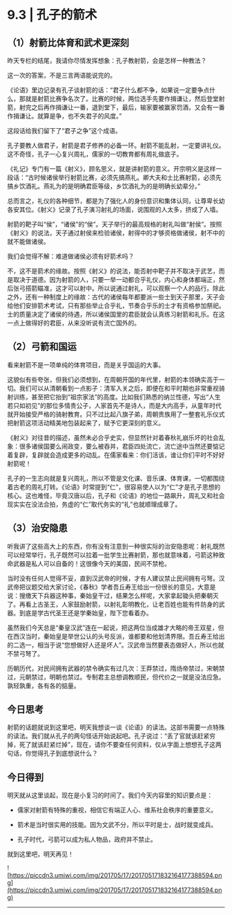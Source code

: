 # 9.3 | 孔子的箭术 

## （1）射箭比体育和武术更深刻

昨天专栏的结尾，我请你尽情发挥想象：孔子教射箭，会是怎样一种教法？

这一次的答案，不是三言两语能说完的。

《论语》里边记录有孔子谈射箭的话：“君子什么都不争，如果说一定要争点什么，那就是射箭比赛争名次了。比赛的时候，两位选手先要作揖谦让，然后登堂射箭，射完之后再作揖谦让一番，退到堂下，最后，输家要被赢家罚酒，又会有一番作揖谦让。就算是争，也不失君子的风度。”

这段话给我们留下了“君子之争”这个成语。

孔子要教人做君子，射箭是君子修养的必备一环。射箭不能乱射，一定要讲礼仪。这不奇怪，孔子一心复兴周礼，儒家的一切教育都有周礼做底子。

《礼记》专门有一篇《射义》，顾名思义，就是讲射箭的意义。开宗明义是这样一段话：“古时候诸侯举行射箭比赛，必须先搞燕礼。卿大夫和士比赛射箭，必须先搞乡饮酒礼。燕礼为的是明确君臣等级，乡饮酒礼为的是明确长幼辈分。”

总而言之，礼仪的各种细节，都是为了强化人的身份意识和集体认同，让尊卑长幼各安其位。《射义》记录了孔子演习射礼的场面，说围观的人太多，挤成了人墙。

射箭的靶子叫“侯”，“诸侯”的“侯”。天子举行的最高规格的射礼叫做“射侯”。按照《射义》的说法，天子通过射侯来检验诸侯，射得中的才够资格做诸侯，射不中的就不能做诸侯。

我们会觉得不解：难道做诸侯必须有好箭术吗？

不，这不是箭术的缘故。按照《射义》的说法，能否射中靶子并不取决于武艺，而是取决于道德。因为射箭的人，只要一举一动都合乎礼仪，内心和身体都端正，然后张弓搭箭瞄准，这才可以射中。所以说通过射礼，可以观察一个人的品行。除此之外，还有一种制度上的缘故：古代的诸侯每年都要派一些士到天子那里，天子会给他们安排箭术考试，只有那些举止合乎礼，节奏合乎乐的士才有资格参加祭祀。士的质量决定了诸侯的待遇，所以诸侯国里的君臣就会认真练习射箭和礼乐。在这一点上做得好的君臣，从来没听说有流亡国外的。

## （2）弓箭和国运

看来射箭不是一项单纯的体育项目，而是关乎国运的大事。

这貌似有些夸张，但我们必须想到，在周朝开国的年代里，射箭的本领确实高于一切。我们可以从清朝看到一点影子：清军入关之后，即便在和平时期也非常重视骑射训练，甚至把它抬到“祖宗家法”的高度。比如我们熟悉的纳兰性德，写出“人生若只如初见”的那位多情贵公子，人家首先不是诗人，而是大内高手，从童年时代就开始接受严格的骑射教育。只不过比起八旗子弟，周朝贵族用了一整套礼乐仪式把射箭这项活动精美地包装起来了，赋予它更深刻的意义。

《射义》对往昔的描述，虽然未必合乎史实，但显然针对着春秋礼崩乐坏的社会乱象：很多诸侯国要么闹政变，要么被吞并，君臣四处流亡，流亡途中当然还要惦记着复辟，复辟就会造成更多的动乱。在儒家看来：你们活该，谁让你们平时不好好射箭呢！

孔子的一生志向就是复兴周礼，所以不管是文化课、音乐课、体育课，一切都围绕着古老的周礼打转。《论语》时常提到“仁”，很容易使人以为“仁”才是孔子思想的核心。这也难怪，毕竟汉唐以后，孔子和《论语》的地位一路飙升，周礼又和社会现实实在没法合拍，务虚的“仁”取代务实的“礼”也就顺理成章了。

## （3）治安隐患

听我讲了这些高大上的东西，你有没有注意到一种很实际的治安隐患呢：射礼既然可以经常举行，孔子既然可以拉着一批学生比赛射箭，那也就意味着，弓箭这种致命武器是私人可以自备的！这很像今天的美国，民间不禁枪。

当时没有任何人觉得不妥，直到汉武帝的时候，才有人建议禁止民间拥有弓弩。汉武帝把议题交给大家讨论，《春秋》学者吾丘寿王给出一份很长的意见，大意是说：搜缴天下兵器这种事，秦始皇干过，结果怎么样呢，大家拿起锄头把秦朝灭了。再看上古圣王，人家鼓励射箭，以射礼彰明教化，让老百姓也能有件防身的武器。到底是学古代圣王还是学秦始皇，陛下您看着办。

虽然我们今天总是“秦皇汉武”连在一起说，把这两位当成雄才大略的帝王双星，但在西汉当时，秦始皇是举世公认的头号反派，谁都要和他划清界限。吾丘寿王给出的二选一，相当于说“您想做好人还是坏人”。汉武帝当然要表态做好人，所以也就不禁弓弩了。

历朝历代，对民间拥有武器的禁令确实有过几次：王莽禁过，隋炀帝禁过，宋朝禁过，元朝禁过，明朝也禁过。专制君主总想调教顺民，但代价之一就是没法应急。孰轻孰重，各有各的掂量。

## 今日思考

射箭的话题就说到这里吧，明天我想谈一谈《论语》的读法。这部书需要一点特殊的读法。我们就从孔子的两句怪话开始说起吧。孔子说过：“丢了官就该赶紧穷掉，死了就该赶紧烂掉”，现在，请你不要查任何资料，仅从字面上想想孔子这两句话，你觉得孔子到底想说什么？

## 今日得到

明天就从这里谈起，现在是小复习的时间了。我们今天内容里的知识要点是：

* 儒家对射箭有特殊的重视，相信它有端正人心、维系社会秩序的重要意义。

* 箭术是当时很实用的技能。因为文武不分，所以平时是士，战时就变成兵。

* 孔子时代，弓箭可以成为私人物品，政府并不禁止。

就到这里吧，明天再见！

![https://piccdn3.umiwi.com/img/201705/17/201705171832164177388594.png](https://piccdn3.umiwi.com/img/201705/17/201705171832164177388594.png)

---
